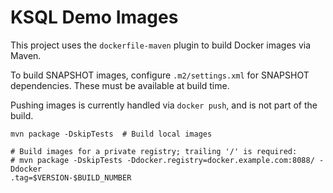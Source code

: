 # KSQL Demo Images

This project uses the `dockerfile-maven` plugin to build Docker images via Maven.

To build SNAPSHOT images, configure `.m2/settings.xml` for SNAPSHOT dependencies. These must be available at build time.

Pushing images is currently handled via `docker push`, and is not part of the build.

```
mvn package -DskipTests  # Build local images

# Build images for a private registry; trailing '/' is required:
# mvn package -DskipTests -Ddocker.registry=docker.example.com:8088/ -Ddocker
.tag=$VERSION-$BUILD_NUMBER
```
